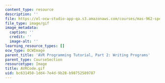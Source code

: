 ```yaml
---
content_type: resource
description: ''
file: https://ol-ocw-studio-app-qa.s3.amazonaws.com/courses/mas-962-special-topics-new-textiles-spring-2010/bc6314501dd47e4d9b28b98752589787_AVRCode.gif
file_type: image/gif
image_metadata:
  caption: ''
  credit: ''
  image-alt: ''
learning_resource_types: []
ocw_type: OCWImage
parent_title: 'AVR Programming Tutorial, Part 2: Writing Programs'
parent_type: CourseSection
resourcetype: Image
title: AVRCode.gif
uid: bc631450-1dd4-7e4d-9b28-b98752589787
---
```

